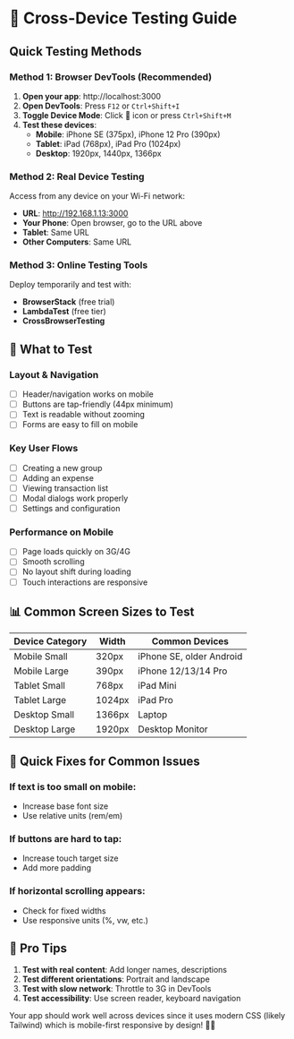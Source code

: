 # 📱 Cross-Device Testing Guide

## Quick Testing Methods

### Method 1: Browser DevTools (Recommended)
1. **Open your app**: http://localhost:3000
2. **Open DevTools**: Press `F12` or `Ctrl+Shift+I`
3. **Toggle Device Mode**: Click 📱 icon or press `Ctrl+Shift+M`
4. **Test these devices**:
   - **Mobile**: iPhone SE (375px), iPhone 12 Pro (390px)
   - **Tablet**: iPad (768px), iPad Pro (1024px)
   - **Desktop**: 1920px, 1440px, 1366px

### Method 2: Real Device Testing
Access from any device on your Wi-Fi network:
- **URL**: http://192.168.1.13:3000
- **Your Phone**: Open browser, go to the URL above
- **Tablet**: Same URL
- **Other Computers**: Same URL

### Method 3: Online Testing Tools
Deploy temporarily and test with:
- **BrowserStack** (free trial)
- **LambdaTest** (free tier)
- **CrossBrowserTesting**

## 🎯 What to Test

### Layout & Navigation
- [ ] Header/navigation works on mobile
- [ ] Buttons are tap-friendly (44px minimum)
- [ ] Text is readable without zooming
- [ ] Forms are easy to fill on mobile

### Key User Flows
- [ ] Creating a new group
- [ ] Adding an expense
- [ ] Viewing transaction list
- [ ] Modal dialogs work properly
- [ ] Settings and configuration

### Performance on Mobile
- [ ] Page loads quickly on 3G/4G
- [ ] Smooth scrolling
- [ ] No layout shift during loading
- [ ] Touch interactions are responsive

## 📊 Common Screen Sizes to Test

| Device Category | Width | Common Devices |
|----------------|-------|----------------|
| Mobile Small   | 320px | iPhone SE, older Android |
| Mobile Large   | 390px | iPhone 12/13/14 Pro |
| Tablet Small   | 768px | iPad Mini |
| Tablet Large   | 1024px | iPad Pro |
| Desktop Small  | 1366px | Laptop |
| Desktop Large  | 1920px | Desktop Monitor |

## 🔧 Quick Fixes for Common Issues

### If text is too small on mobile:
- Increase base font size
- Use relative units (rem/em)

### If buttons are hard to tap:
- Increase touch target size
- Add more padding

### If horizontal scrolling appears:
- Check for fixed widths
- Use responsive units (%, vw, etc.)

## 🚀 Pro Tips

1. **Test with real content**: Add longer names, descriptions
2. **Test different orientations**: Portrait and landscape
3. **Test with slow network**: Throttle to 3G in DevTools
4. **Test accessibility**: Use screen reader, keyboard navigation

Your app should work well across devices since it uses modern CSS (likely Tailwind) which is mobile-first responsive by design! 📱✨